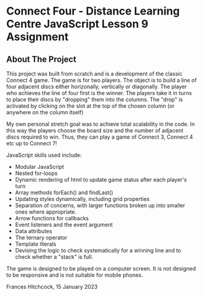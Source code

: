 # Connect Four - Distance Learning Centre JavaScript Lesson 9 Assignment

## About The Project

This project was built from scratch and is a development of the classic Connect 4 game. The game is for two players. The object is to build a line of four adjacent discs either horizonally, vertically or diagonally. The player who achieves the line of four first is the winner. The players take it in turns to place their discs by "dropping" them into the columns. The "drop" is activated by clicking on the slot at the top of the chosen column (or anywhere on the column itself)

My own personal stretch goal was to achieve total scalability in the code. In this way the players choose the board size and the number of adjacent discs required to win. Thus, they can play a game of Connect 3, Connect 4 etc up to Connect 7!

JavaScript skills used include:

- Modular JavaScript
- Nested for-loops
- Dynamic rendering of html to update game status after each player's turn
- Array methods forEach() and findLast()
- Updating styles dynamically, including grid properties
- Separation of concerns, with larger functions broken up into smaller ones where appropriate.
- Arrow functions for callbacks
- Event listeners and the event argument
- Data attributes
- The ternary operator
- Template literals
- Devising the logic to check systematically for a winning line and to check whether a "stack" is full.

The game is designed to be played on a computer screen. It is not designed to be responsive and is not suitable for mobile phones.

Frances Hitchcock, 15 January 2023

